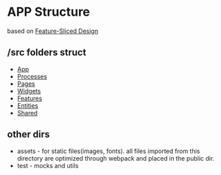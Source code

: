 # APP Structure

based on [Feature-Sliced Design](https://feature-sliced.design/)

## /src folders struct

-   [App](https://feature-sliced.design/docs/reference/layers/app)
-   [Processes](https://feature-sliced.design/docs/reference/layers/processes)
-   [Pages](https://feature-sliced.design/docs/reference/layers/pages)
-   [Widgets](https://feature-sliced.design/docs/reference/layers/widgets)
-   [Features](https://feature-sliced.design/docs/reference/layers/features)
-   [Entities](https://feature-sliced.design/docs/reference/layers/entities)
-   [Shared](https://feature-sliced.design/docs/reference/layers/shared)

## other dirs

-   assets - for static files(images, fonts). all files imported from this directory are optimized through webpack and placed in the public dir.
-   test - mocks and utils

